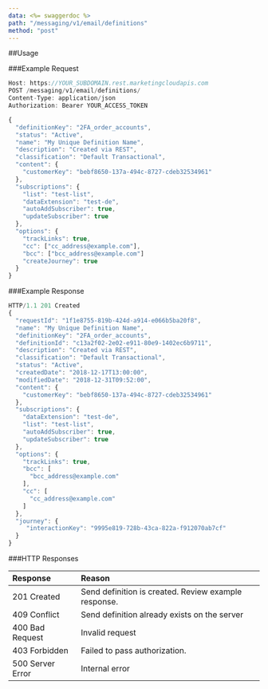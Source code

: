 ```yaml
---
data: <%= swaggerdoc %>
path: "/messaging/v1/email/definitions"
method: "post"
---
```

##Usage
<!-- a normal html comment -->
###Example Request
```js
Host: https://YOUR_SUBDOMAIN.rest.marketingcloudapis.com
POST /messaging/v1/email/definitions/
Content-Type: application/json
Authorization: Bearer YOUR_ACCESS_TOKEN

{
  "definitionKey": "2FA_order_accounts",
  "status": "Active",
  "name": "My Unique Definition Name",
  "description": "Created via REST",
  "classification": "Default Transactional",
  "content": {
    "customerKey": "bebf8650-137a-494c-8727-cdeb32534961"
  },
  "subscriptions": {
    "list": "test-list",
    "dataExtension": "test-de",
    "autoAddSubscriber": true,
    "updateSubscriber": true
  },
  "options": {
    "trackLinks": true,
    "cc": ["cc_address@example.com"],
    "bcc": ["bcc_address@example.com"]
    "createJourney": true
  }
}
```

###Example Response
```js
HTTP/1.1 201 Created
{
  "requestId": "1f1e8755-819b-424d-a914-e066b5ba20f8",
  "name": "My Unique Definition Name",
  "definitionKey": "2FA_order_accounts",
  "definitionId": "c13a2f02-2e02-e911-80e9-1402ec6b9711",
  "description": "Created via REST",
  "classification": "Default Transactional",
  "status": "Active",
  "createdDate": "2018-12-17T13:00:00",
  "modifiedDate": "2018-12-31T09:52:00",
  "content": {
    "customerKey": "bebf8650-137a-494c-8727-cdeb32534961"
  },
  "subscriptions": {
    "dataExtension": "test-de",
    "list": "test-list",
    "autoAddSubscriber": true,
    "updateSubscriber": true
  },
  "options": {
    "trackLinks": true,
    "bcc": [
      "bcc_address@example.com"
    ],
    "cc": [
      "cc_address@example.com"
    ]
  },
  "journey": {
     "interactionKey": "9995e819-728b-43ca-822a-f912070ab7cf"
  }
}
```

###HTTP Responses
<table class="table table-hover">
<thead align="left">
<tr>
<th>Response</th>
<th>Reason</th>
</tr>
</thead>
<tbody>
<tr>
<td>201 Created</td>
<td>Send definition is created. Review example response.</td>
</tr>
<tr>
<td>409 Conflict</td>
<td>Send definition already exists on the server</td>
</tr>
<tr>
<td>400 Bad Request</td>
<td>Invalid request</td>
</tr>
<tr>
<td>403 Forbidden</td>
<td>Failed to pass authorization.</td>
</tr>
<tr>
<td>500 Server Error</td>
<td>Internal error</td>
</tr>
</tbody>
</table>
